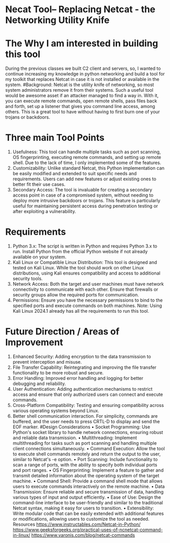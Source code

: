 # Necat Tool– Replacing Netcat - the Networking Utility Knife
# The Why I am interested in building this tool
   During the previous classes we built C2 client and servers, so, I wanted to continue increasing my knowledge in python networking and build a tool for my toolkit that replaces Netcat in 
   case it is not installed or available in the system.
#Background:
Netcat is the utility knife of networking, so most system administrators remove it from their systems. Such a useful tool would be awesome asset if an attacker managed to find a way in. With it, you can execute remote commands, open remote shells, pass files back and forth, set up a listener that gives you command line access, among others. This is a great tool to have without having to first burn one of your trojans or backdoors. 
# Three main Tool Points
   1.	Usefulness: This tool can handle multiple tasks such as port scanning, OS fingerprinting, executing remote commands, and setting up remote shell. Due to the lack of time, I only          implemented some of the features.
   2.	Customizability: Unlike standard Netcat, this Python implementation can be easily modified and extended to suit specific needs and requirements. Users can add new features or adjust      existing ones to better fit their use cases.
   3.	Secondary Access: The tool is invaluable for creating a secondary access point in case of a compromised system, without needing to deploy more intrusive backdoors or trojans. This         feature is particularly useful for maintaining persistent access during penetration testing or after exploiting a vulnerability.
# Requirements
   1.	Python 3.x: The script is written in Python and requires Python 3.x to run. Install Python from the official Python website if not already available on your system.
   2.	Kali Linux or Compatible Linux Distribution: This tool is designed and tested on Kali Linux. While the tool should work on other Linux distributions, using Kali ensures compatibility    and access to additional security tools.
   3.	Network Access: Both the target and user machines must have network connectivity to communicate with each other. Ensure that firewalls or security groups allow the required ports for    communication.
   4.	Permissions: Ensure you have the necessary permissions to bind to the specified ports and execute commands on both machines.
   Note: Using Kali Linux 2024.1 already has all the requirements to run this tool.
# Future Direction / Areas of Improvement
   1.	Enhanced Security: Adding encryption to the data transmission to prevent interception and misuse.
   2.	File Transfer Capability: Reintegrating and improving the file transfer functionality to be more robust and secure.
   3.	Error Handling: Improved error handling and logging for better debugging and reliability.
   4.	User Authentication: Adding authentication mechanisms to restrict access and ensure that only authorized users can connect and execute commands.
   5.	Cross-Platform Compatibility: Testing and ensuring compatibility across various operating systems beyond Linux.
   6.	Better shell communication interaction. For simplicity, commands are buffered, and the user needs to press CRTL-D to display and send the EOF marker.
#Design Considerations
   •	Socket Programming: Use Python's socket library to handle network connections, ensuring robust and reliable data transmission.
   •	Multithreading: Implement multithreading for tasks such as port scanning and handling multiple client connections simultaneously.
   •	Command Execution: Allow the tool to execute shell commands remotely and return the output to the user, similar to Netcat's -e option.
   •	Port Scanning: Include functionality to scan a range of ports, with the ability to specify both individual ports and port ranges.
   •	OS Fingerprinting: Implement a feature to gather and transmit detailed information about the operating system of the target machine.
   •	Command Shell: Provide a command shell mode that allows users to execute commands interactively on the remote machine.
   •	Data Transmission: Ensure reliable and secure transmission of data, handling various types of input and output efficiently.
   •	Ease of Use: Design the command-line interface to be user-friendly and similar to the traditional Netcat syntax, making it easy for users to transition.
   •	Extensibility: Write modular code that can be easily extended with additional features or modifications, allowing users to customize the tool as needed.
Resources
   https://www.instructables.com/Netcat-in-Python/
   https://www.geeksforgeeks.org/practical-uses-of-ncnetcat-command-in-linux/
   https://www.varonis.com/blog/netcat-commands
